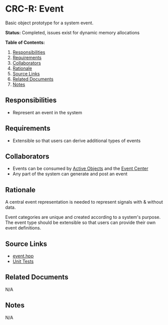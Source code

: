 # CRC-R: Event

Basic object prototype for a system event.

**Status:** Completed, issues exist for dynamic memory allocations

**Table of Contents:**

1. [Responsibilities](#responsibilities)
2. [Requirements](#requirements)
3. [Collaborators](#collaborators)
4. [Rationale](#rationale)
5. [Source Links](#source-links)
6. [Related Documents](#related-documents)
7. [Notes](#notes)

## Responsibilities

* Represent an event in the system

## Requirements

* Extensible so that users can derive additional types of events

## Collaborators

* Events can be consumed by [Active Objects](active_object.md) and the [Event Center](../core/event_center.md)
* Any part of the system can generate and post an event

## Rationale

A central event representation is needed to represent signals with & without data.

Event categories are unique and created according to a system's purpose. The event type should be extensible so that users can provide their own event definitions.

## Source Links

* [event.hpp](../../../../src/core/platform/event.hpp)
* [Unit Tests](../../../../src/core/platform/event_tests.cpp)

## Related Documents

N/A

## Notes

N/A
